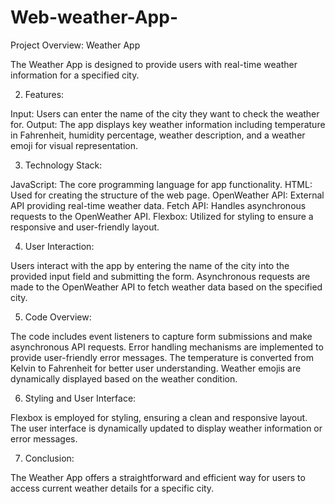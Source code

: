 # Web-weather-App-
Project Overview: Weather App

The Weather App is designed to provide users with real-time weather information for a specified city.

2. Features:

Input: Users can enter the name of the city they want to check the weather for.
Output: The app displays key weather information including temperature in Fahrenheit, humidity percentage, weather description, and a weather emoji for visual representation.

3. Technology Stack:

JavaScript: The core programming language for app functionality.
HTML: Used for creating the structure of the web page.
OpenWeather API: External API providing real-time weather data.
Fetch API: Handles asynchronous requests to the OpenWeather API.
Flexbox: Utilized for styling to ensure a responsive and user-friendly layout.

4. User Interaction:

Users interact with the app by entering the name of the city into the provided input field and submitting the form.
Asynchronous requests are made to the OpenWeather API to fetch weather data based on the specified city.

5. Code Overview:

The code includes event listeners to capture form submissions and make asynchronous API requests.
Error handling mechanisms are implemented to provide user-friendly error messages.
The temperature is converted from Kelvin to Fahrenheit for better user understanding.
Weather emojis are dynamically displayed based on the weather condition.

6. Styling and User Interface:

Flexbox is employed for styling, ensuring a clean and responsive layout.
The user interface is dynamically updated to display weather information or error messages.

7. Conclusion:

The Weather App offers a straightforward and efficient way for users to access current weather details for a specific city.
